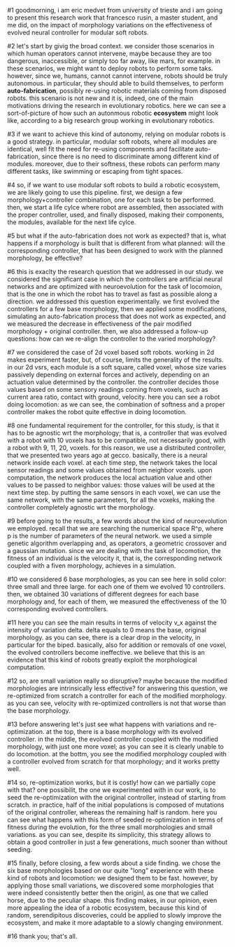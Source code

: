 #1
goodmorning, i am eric medvet from university of trieste and i am going to present this research work that francesco rusin, a master student, and me did, on the impact of morphology variations on the effectiveness of evolved neural controller for modular soft robots.

#2
let's start by givig the broad context.
we consider those scenarios in which human operators cannot intervene, maybe because they are too dangerous, inaccessible, or simply too far away, like mars, for example.
in these scenarios, we might want to deploy robots to perform some taks.
however, since we, humans, cannot cannot intervene, robots should be truly autonomous.
in particular, they should able to build themselves, to perform **auto-fabrication**, possibly re-using robotic materials coming from disposed robots.
this scenario is not new and it is, indeed, one of the main motivations driving the research in evolutionary robotics.
here we can see a sort-of-picture of how such an autonmous robotic **ecosystem** might look like, according to a big research group working in evolutionary robotics.

#3
if we want to achieve this kind of autonomy, relying on modular robots is a good strategy.
in particular, modular soft robots, where all modules are identical, well fit the need for re-using components and facilitate auto-fabrication, since there is no need to discriminate among different kind of modules.
moreover, due to their softness, these robots can perform many different tasks, like swimming or escaping from tight spaces.

#4
so, if we want to use modular soft robots to build a robotic ecosystem, we are likely going to use this pipeline.
first, we design a few morphology+controller combination, one for each task to be performed.
then, we start a life cylce where robot are assembled, then associated with the proper controller, used, and finally disposed, making their components, the modules, available for the next life cylce.

#5
but what if the auto-fabrication does not work as expected?
that is, what happens if a morphology is built that is different from what planned: will the corresponding controller, that has been designed to work with the planned morphology, be effective?

#6
this is exaclty the research question that we addressed in our study.
we considered the significant case in which the controllers are artificial neural networks and are optimized with neuroevolution for the task of locomoion, that is the one in which the robot has to travel as fast as possible along a direction.
we addressed this question experimentally.
we first evolved the controllers for a few base morphology, then we applied some modifications, simulating an auto-fabrication process that does not work as expected, and we measured the decrease in effectiveness of the pair modified morphology + original controller.
then, we also addressed a follow-up questions: how can we re-align the controller to the varied morphology?

#7
we considered the case of 2d voxel based soft robots.
working in 2d makes experiment faster, but, of course, limits the generality of the results.
in our 2d vsrs, each module is a soft square, called voxel, whose size varies passively depending on external forces and actively, depending on an actuation value determined by the controller.
the controller decides those values based on some sensory readings coming from voxels, such as current area ratio, contact with ground, velocity.
here you can see a robot doing locomotion: as we can see, the combination of softness and a proper controller makes the robot quite effective in doing locomotion.

#8
one fundamental requirement for the controller, for this study, is that it has to be agnostic wrt the morphology; that is, a controller that was evolved with a robot with 10 voxels has to be compatible, not necessarily good, with a robot with 9, 11, 20, voxels.
for this reason, we use a distributed controller, that we presented two years ago at gecco.
basically, there is a neural network inside each voxel.
at each time step, the network takes the local sensor readings and some values obtained from neighbor voxels.
upon computation, the network produces the local actuation value and other values to be passed to neighbor values: those values will be used at the next time step.
by putting the same sensors in each voxel, we can use the same network, with the same parameters, for all the voxeks, making the controller completely agnostic wrt the morphology.

#9
before going to the results, a few words about the kind of neuroevolution we employed.
recall that we are searching the numerical space R^p, where p is the number of parameters of the neural network.
we used a simple genetic algorithm overlapping and, as operators, a geometric crossover and a gaussian mutation. 
since we are dealing with the task of locomotion, the fitness of an individual is the velocity it, that is, the corresponding network coupled with a fiven morphology, achieves in a simulation.

#10
we considered 6 base morphologies, as you can see here in solid color: three small and three large.
for each one of them we evolved 10 controllers.
then, we obtained 30 variations of different degrees for each base morphology and, for each of them, we measured the effectiveness of the 10 corresponding evolved controllers.

#11
here you can see the main results in terms of velocity v_x against the intensity of variation delta.
delta equals to 0 means the base, original morphology.
as you can see, there is a clear drop in the velocity, in particular for the biped.
basically, also for addition or removals of one voxel, the evolved controllers become ineffective.
we believe that this is an evidence that this kind of robots greatly exploit the morphological computation.

#12
so, are small variation really so disruptive?
maybe because the modified morphologies are intrinsically less effective? 
for answering this question, we re-optimized from scratch a controller for each of the modified morphology.
as you can see, velocity with re-optimized controllers is not that worse than the base morphology.

#13
before answering let's just see what happens with variations and re-optimization.
at the top, there is a base morphology with its evolved controller.
in the middle, the evolved controller coupled with the modified morphology, with just one more voxel; as you can see it is clearly unable to do locomotion.
at the bottm, you see the modified morphology coupled with a controller evolved from scratch for that morphology; and it works pretty well.

#14
so, re-optimization works, but it is costly!
how can we partially cope with that?
one possibilit, the one we experimented with in our work, is to seed the re-optimization with the original controller, instead of starting from scratch.
in practice, half of the initial populations is composed of mutations of the original controller, whereas the remaining half is random.
here you can see what happens with this form of seeded re-optimization in terms of fitness during the evolution, for the three small morphologies and small variations.
as you can see, despite its simplicity, this strategy allows to obtain a good controller in just a few generations, much sooner than without seeding.

#15
finally, before closing, a few words about a side finding.
we chose the six base morphologies based on our quite "long" experience with these kind of robots and locomotion: we designed them to be fast.
however, by applying those small variations, we discovered some morphologies that were indeed consistently better then the originl, as one that we called horse, due to the peculiar shape.
this finding makes, in our opinion, even more appealing the idea of a robotic ecosystem, because this kind of random, serendipitous discoveries, could be applied to slowly improve the ecosystem, and make it more adaptable to a slowly changing environment.

#16
thank you; that's all.

